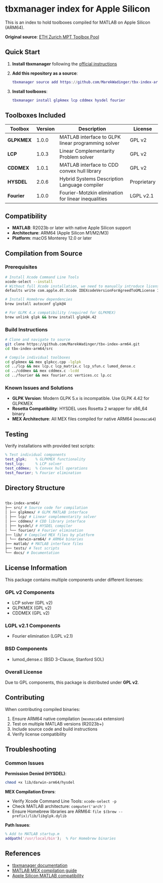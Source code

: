 # tbxmanager index for Apple Silicon

This is an index to hold toolboxes compiled for MATLAB on Apple Silicon (ARM64).

**Original source**: [ETH Zurich MPT Toolbox Pool](http://people.ee.ethz.ch/~mpt/tbx/pool/)

## Quick Start

1. **Install tbxmanager** following the [official instructions](https://github.com/mpt/tbxmanager)

2. **Add this repository as a source**:

   ```matlab
   tbxmanager source add https://github.com/MarekWadinger/tbx-index-arm64/
   ```

3. **Install toolboxes**:

   ```matlab
   tbxmanager install glpkmex lcp cddmex hysdel fourier
   ```

## Toolboxes Included

| Toolbox | Version | Description | License |
|---------|---------|-------------|---------|
| **GLPKMEX** | 1.0.0 | MATLAB interface to GLPK linear programming solver | GPL v2 |
| **LCP** | 1.0.3 | Linear Complementarity Problem solver | GPL v2 |
| **CDDMEX** | 1.0.1 | MATLAB interface to CDD convex hull library | GPL v2 |
| **HYSDEL** | 2.0.6 | Hybrid Systems Description Language compiler | Proprietary |
| **Fourier** | 1.0.0 | Fourier-Motzkin elimination for linear inequalities | LGPL v2.1 |

## Compatibility

- **MATLAB**: R2023b or later with native Apple Silicon support
- **Architecture**: ARM64 (Apple Silicon M1/M2/M3)
- **Platform**: macOS Monterey 12.0 or later

## Compilation from Source

### Prerequisites

```bash
# Install Xcode Command Line Tools
xcode-select --install
# Without full Xcode installation, we need to manually introduce license acceptance
defaults write com.apple.dt.Xcode IDEXcodeVersionForAgreedToGMLicense 13.0

# Install Homebrew dependencies
brew install autoconf glpk@4

# For GLPK 4.x compatibility (required for GLPKMEX)
brew unlink glpk && brew install glpk@4.42
```

### Build Instructions

```bash
# Clone and navigate to source
git clone https://github.com/MarekWadinger/tbx-index-arm64.git
cd tbx-index-arm64/src

# Compile individual toolboxes
cd glpkmex && mex glpkcc.cpp -lglpk
cd ../lcp && mex lcp.c lcp_matrix.c lcp_sfun.c lumod_dense.c
cd ../cddmex && mex cddmex.c -lcdd
cd ../fourier && mex fourier.cc vertices.cc lp.cc
```

### Known Issues and Solutions

- **GLPK Version**: Modern GLPK 5.x is incompatible. Use GLPK 4.42 for GLPKMEX
- **Rosetta Compatibility**: HYSDEL uses Rosetta 2 wrapper for x86_64 binary
- **MEX Architecture**: All MEX files compiled for native ARM64 (`mexmaca64`)

## Testing

Verify installations with provided test scripts:

```matlab
% Test individual components
test_glpk;    % GLPKMEX functionality
test_lcp;     % LCP solver
test_cddmex;  % Convex hull operations
test_fourier; % Fourier elimination
```

## Directory Structure

```bash

tbx-index-arm64/
├── src/ # Source code for compilation
│ ├── glpkmex/ # GLPK MATLAB interface
│ ├── lcp/ # Linear complementarity solver
│ ├── cddmex/ # CDD library interface
│ ├── hysdel/ # HYSDEL compiler
│ └── fourier/ # Fourier elimination
├── lib/ # Compiled MEX files by platform
│ └── darwin-arm64/ # ARM64 binaries
├── matlab/ # MATLAB interface files
├── tests/ # Test scripts
└── docs/ # Documentation
```

## License Information

This package contains multiple components under different licenses:

### GPL v2 Components

- LCP solver (GPL v2)
- GLPKMEX (GPL v2)
- CDDMEX (GPL v2)

### LGPL v2.1 Components  

- Fourier elimination (LGPL v2.1)

### BSD Components

- lumod_dense.c (BSD 3-Clause, Stanford SOL)

### Overall License

Due to GPL components, this package is distributed under **GPL v2**.

## Contributing

When contributing compiled binaries:

1. Ensure ARM64 native compilation (`mexmaca64` extension)
2. Test on multiple MATLAB versions (R2023b+)
3. Include source code and build instructions
4. Verify license compatibility

## Troubleshooting

### Common Issues

**Permission Denied (HYSDEL)**:

```bash
chmod +x lib/darwin-arm64/hysdel
```

**MEX Compilation Errors**:

- Verify Xcode Command Line Tools: `xcode-select -p`
- Check MATLAB architecture: `computer('arch')`
- Ensure Homebrew libraries are ARM64: `file $(brew --prefix)/lib/libglpk.dylib`

**Path Issues**:

```matlab
% Add to MATLAB startup.m
addpath('/usr/local/bin');  % For Homebrew binaries
```

## References

- [tbxmanager documentation](https://github.com/mpt/tbxmanager)
- [MATLAB MEX compilation guide](https://www.mathworks.com/help/matlab/ref/mex.html)
- [Apple Silicon MATLAB compatibility](https://www.mathworks.com/support/requirements/apple-silicon.html)

